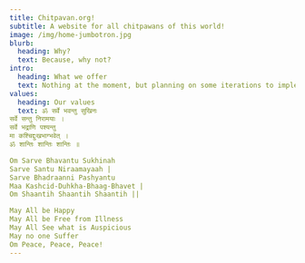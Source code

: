 ```yaml
---
title: Chitpavan.org!
subtitle: A website for all chitpawans of this world!
image: /img/home-jumbotron.jpg
blurb:
  heading: Why?
  text: Because, why not?
intro:
  heading: What we offer
  text: Nothing at the moment, but planning on some iterations to implement some info-pages, possibly a forum and other social apps.
values:
  heading: Our values
  text: ॐ सर्वे भवन्तु सुखिनः
सर्वे सन्तु निरामयाः ।
सर्वे भद्राणि पश्यन्तु
मा कश्चिद्दुःखभाग्भवेत् ।
ॐ शान्तिः शान्तिः शान्तिः ॥

Om Sarve Bhavantu Sukhinah
Sarve Santu Niraamayaah |
Sarve Bhadraanni Pashyantu
Maa Kashcid-Duhkha-Bhaag-Bhavet |
Om Shaantih Shaantih Shaantih ||

May All be Happy
May All be Free from Illness 
May All See what is Auspicious
May no one Suffer
Om Peace, Peace, Peace!
---
```

